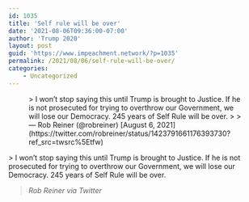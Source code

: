 ```yaml
---
id: 1035
title: 'Self rule will be over'
date: '2021-08-06T09:36:00-07:00'
author: 'Trump 2020'
layout: post
guid: 'https://www.impeachment.network/?p=1035'
permalink: /2021/08/06/self-rule-will-be-over/
categories:
    - Uncategorized
---
```


<figure class="wp-block-embed is-type-rich is-provider-twitter wp-block-embed-twitter"><div class="wp-block-embed__wrapper">> I won’t stop saying this until Trump is brought to Justice. If he is not prosecuted for trying to overthrow our Government, we will lose our Democracy. 245 years of Self Rule will be over.
> 
> — Rob Reiner (@robreiner) [August 6, 2021](https://twitter.com/robreiner/status/1423791661176393730?ref_src=twsrc%5Etfw)

<script async="" charset="utf-8" src="https://platform.twitter.com/widgets.js"></script></div></figure>> I won’t stop saying this until Trump is brought to Justice. If he is not prosecuted for trying to overthrow our Government, we will lose our Democracy. 245 years of Self Rule will be over.
> 
> <cite>Rob Reiner via Twitter</cite>
